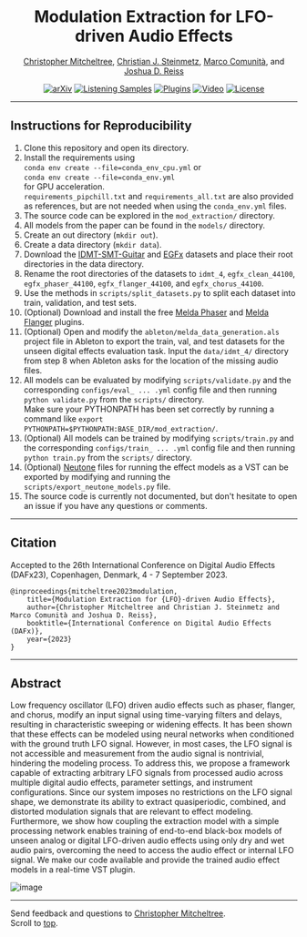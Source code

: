 <div align="center">
<h1>Modulation Extraction for LFO-driven Audio Effects</h1>

<p>
    <a href="https://christhetr.ee/" target=”_blank”>Christopher Mitcheltree</a>,
    <a href="https://www.christiansteinmetz.com/" target=”_blank”>Christian J. Steinmetz</a>,
    <a href="https://mcomunita.github.io/" target=”_blank”>Marco Comunità</a>, and
    <a href="https://www.eecs.qmul.ac.uk/~josh/" target=”_blank”>Joshua D. Reiss</a>
</p>

[![arXiv](https://img.shields.io/badge/arXiv-2305.13262-b31b1b.svg)](https://arxiv.org/abs/2305.13262)
[![Listening Samples](https://img.shields.io/badge/%F0%9F%94%8A%F0%9F%8E%B6-Listening_Samples-blue)](https://christhetree.github.io/mod_extraction/)
[![Plugins](https://img.shields.io/badge/neutone-Plugins-blue)](https://christhetree.github.io/mod_extraction/index.html#plugins)
[![Video](https://img.shields.io/badge/Video-blue?logo=youtube&labelColor=555)](https://youtu.be/nI_S7JTW_XI)
[![License](https://img.shields.io/badge/License-MPL%202.0-orange)](https://www.mozilla.org/en-US/MPL/2.0/FAQ/)

</div>

<hr>
<h2>Instructions for Reproducibility</h2>

<ol>
    <li>Clone this repository and open its directory.</li>
    <li>
    Install the requirements using <br><code>conda env create --file=conda_env_cpu.yml</code> or <br>
    <code>conda env create --file=conda_env.yml</code><br> for GPU acceleration. <br>
    <code>requirements_pipchill.txt</code> and <code>requirements_all.txt</code> are also provided as references, 
    but are not needed when using the <code>conda_env.yml</code> files.
    </li>
    <li>The source code can be explored in the <code>mod_extraction/</code> directory.</li>
    <li>All models from the paper can be found in the <code>models/</code> directory.</li>
    <li>Create an out directory (<code>mkdir out</code>).</li>
    <li>Create a data directory (<code>mkdir data</code>).</li>
    <li>
    Download the <a href="https://zenodo.org/record/7544110" target=”_blank”>IDMT-SMT-Guitar</a> and 
    <a href="https://zenodo.org/record/7044411#.YzRx2XbMKUl" target=”_blank”>EGFx</a> datasets and place their root 
    directories in the data directory.
    </li>
    <li>
    Rename the root directories of the datasets to <code>idmt_4</code>, <code>egfx_clean_44100</code>, 
    <code>egfx_phaser_44100</code>, <code>egfx_flanger_44100</code>, and <code>egfx_chorus_44100</code>.
    </li>
    <li>
    Use the methods in <code>scripts/split_datasets.py</code> to split each dataset into train, validation, and test 
    sets.
    </li>
    <li>
    (Optional) Download and install the free 
    <a href="https://www.meldaproduction.com/MPhaser" target=”_blank”>Melda Phaser</a> and 
    <a href="https://www.meldaproduction.com/MFlanger" target=”_blank”>Melda Flanger</a> plugins.
    </li>
    <li>
    (Optional) Open and modify the <code>ableton/melda_data_generation.als</code> project file in Ableton to export the 
    train, val, and test datasets for the unseen digital effects evaluation task. Input the 
    <code>data/idmt_4/</code> directory from step 8 when Ableton asks for the location of the missing audio files.
    </li>
    <li>
    All models can be evaluated by modifying <code>scripts/validate.py</code> and the corresponding 
    <code>configs/eval_ ... .yml</code> config file and then running <code>python validate.py</code> from the <code>scripts/</code> directory. <br>
    Make sure your PYTHONPATH has been set correctly by running a command like 
    <code>export PYTHONPATH=$PYTHONPATH:BASE_DIR/mod_extraction/</code>.
    </li>
    <li>
    (Optional) All models can be trained by modifying <code>scripts/train.py</code> and the corresponding 
    <code>configs/train_ ... .yml</code> config file and then running <code>python train.py</code> from the <code>scripts/</code> directory.
    </li>
    <li>
    (Optional) <a href="https://neutone.space" target=”_blank”>Neutone</a> files for running the effect models as a VST   
    can be exported by modifying and running the <code>scripts/export_neutone_models.py</code> file.
    </li>
    <li>
    The source code is currently not documented, but don't hesitate to open an issue if you have any questions or 
    comments.
    </li>
</ol>

<hr>
<h2>Citation</h2>

Accepted to the 26th International Conference on Digital Audio Effects (DAFx23), Copenhagen, Denmark, 4 - 7 September 2023.

<pre><code>@inproceedings{mitcheltree2023modulation,
    title={Modulation Extraction for {LFO}-driven Audio Effects},
    author={Christopher Mitcheltree and Christian J. Steinmetz and Marco Comunità and Joshua D. Reiss},
    booktitle={International Conference on Digital Audio Effects (DAFx)},
    year={2023}
}
</code></pre>

<hr>
<h2>Abstract</h2>

Low frequency oscillator (LFO) driven audio effects such as phaser, flanger, and chorus, modify an input signal using time-varying filters and delays, resulting in characteristic sweeping or widening effects.
It has been shown that these effects can be modeled using neural networks when conditioned with the ground truth LFO signal.
However, in most cases, the LFO signal is not accessible and measurement from the audio signal is nontrivial, hindering the modeling process.
To address this, we propose a framework capable of extracting arbitrary LFO signals from processed audio across multiple digital audio effects, parameter settings, and instrument configurations.
Since our system imposes no restrictions on the LFO signal shape, we demonstrate its ability to extract quasiperiodic, combined, and distorted modulation signals that are relevant to effect modeling.
Furthermore, we show how coupling the extraction model with a simple processing network enables training of end-to-end black-box models of unseen analog or digital LFO-driven audio effects using only dry and wet audio pairs, overcoming the need to access the audio effect or internal LFO signal.
We make our code available and provide the trained audio effect models in a real-time VST plugin.

![image](docs/img/system_diagram.svg)

<hr>
<p>
Send feedback and questions to <a href="https://christhetr.ee" target=”_blank”>Christopher Mitcheltree</a>.
<br>Scroll to <a href="#">top</a>.
</p>
